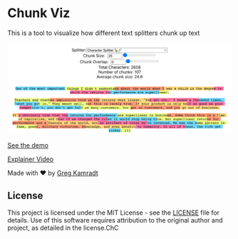 # Chunk Viz

This is a tool to visualize how different text splitters chunk up text

![ChunkViz Preview](public/ChunkVizPreview.png)


[See the demo](https://www.chunkviz.com/)

[Explainer Video](https://twitter.com/GregKamradt/status/1733208049513611339)

Made with ❤️ by [Greg Kamradt](https://twitter.com/GregKamradt)

## License

This project is licensed under the MIT License - see the [LICENSE](LICENSE.txt) file for details. Use of this software requires attribution to the original author and project, as detailed in the license.ChC